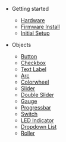 <!-- _navbar.md -->

* Getting started

  - [Hardware](./01-hardware.md)
  - [Firmware Install](./02-installation.md)
  - [Initial Setup](./03-wifi-setup.md)

* Objects
  * [Button](13-objects?id=button)
  * [Checkbox](13-objects?id=checkbox)
  * [Text Label](13-objects?id=text-label)
  * [Arc](13-objects?id=arc)
  * [Colorwheel](13-objects?id=colorwheel)
  * [Slider](13-objects?id=slider)
  * [Double Slider](13-objects?id=double-slider)
  * [Gauge](13-objects?id=gauge)
  * [Progressbar](13-objects?id=progressbar)
  * [Switch](13-objects?id=switch)
  * [LED Indicator](13-objects?id=led-indicator)
  * [Dropdown List](13-objects?id=dropdown-list)
  * [Roller](13-objects?id=roller)